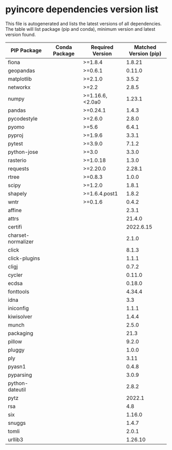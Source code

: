 # pyincore dependencies version list

This file is autogenerated and lists the latest versions of all dependencies. The table will list package (pip and conda), minimum version and latest version found.

| PIP Package | Conda Package | Required Version | Matched Version (pip) |
|-------------|---------------|------------------|-----------------------|
| fiona | | \>=1.8.4| 1.8.21 |
| geopandas | | \>=0.6.1| 0.11.0 |
| matplotlib | | \>=2.1.0| 3.5.2 |
| networkx | | \>=2.2| 2.8.5 |
| numpy | | \>=1.16.6,\<2.0a0| 1.23.1 |
| pandas | | \>=0.24.1| 1.4.3 |
| pycodestyle | | \>=2.6.0| 2.8.0 |
| pyomo | | \>=5.6| 6.4.1 |
| pyproj | | \>=1.9.6| 3.3.1 |
| pytest | | \>=3.9.0| 7.1.2 |
| python-jose | | \>=3.0| 3.3.0 |
| rasterio | | \>=1.0.18| 1.3.0 |
| requests | | \>=2.20.0| 2.28.1 |
| rtree | | \>=0.8.3| 1.0.0 |
| scipy | | \>=1.2.0| 1.8.1 |
| shapely | | \>=1.6.4.post1| 1.8.2 |
| wntr | | \>=0.1.6| 0.4.2 |
| affine | | | 2.3.1 |
| attrs | | | 21.4.0 |
| certifi | | | 2022.6.15 |
| charset-normalizer | | | 2.1.0 |
| click | | | 8.1.3 |
| click-plugins | | | 1.1.1 |
| cligj | | | 0.7.2 |
| cycler | | | 0.11.0 |
| ecdsa | | | 0.18.0 |
| fonttools | | | 4.34.4 |
| idna | | | 3.3 |
| iniconfig | | | 1.1.1 |
| kiwisolver | | | 1.4.4 |
| munch | | | 2.5.0 |
| packaging | | | 21.3 |
| pillow | | | 9.2.0 |
| pluggy | | | 1.0.0 |
| ply | | | 3.11 |
| pyasn1 | | | 0.4.8 |
| pyparsing | | | 3.0.9 |
| python-dateutil | | | 2.8.2 |
| pytz | | | 2022.1 |
| rsa | | | 4.8 |
| six | | | 1.16.0 |
| snuggs | | | 1.4.7 |
| tomli | | | 2.0.1 |
| urllib3 | | | 1.26.10 |
